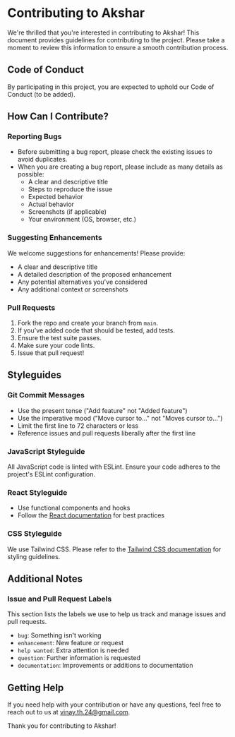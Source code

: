 # Contributing to Akshar

We're thrilled that you're interested in contributing to Akshar! This document provides guidelines for contributing to the project. Please take a moment to review this information to ensure a smooth contribution process.

## Code of Conduct

By participating in this project, you are expected to uphold our Code of Conduct (to be added).

## How Can I Contribute?

### Reporting Bugs

- Before submitting a bug report, please check the existing issues to avoid duplicates.
- When you are creating a bug report, please include as many details as possible:
  - A clear and descriptive title
  - Steps to reproduce the issue
  - Expected behavior
  - Actual behavior
  - Screenshots (if applicable)
  - Your environment (OS, browser, etc.)

### Suggesting Enhancements

We welcome suggestions for enhancements! Please provide:

- A clear and descriptive title
- A detailed description of the proposed enhancement
- Any potential alternatives you've considered
- Any additional context or screenshots

### Pull Requests

1. Fork the repo and create your branch from `main`.
2. If you've added code that should be tested, add tests.
3. Ensure the test suite passes.
4. Make sure your code lints.
5. Issue that pull request!

## Styleguides

### Git Commit Messages

- Use the present tense ("Add feature" not "Added feature")
- Use the imperative mood ("Move cursor to..." not "Moves cursor to...")
- Limit the first line to 72 characters or less
- Reference issues and pull requests liberally after the first line

### JavaScript Styleguide

All JavaScript code is linted with ESLint. Ensure your code adheres to the project's ESLint configuration.

### React Styleguide

- Use functional components and hooks
- Follow the [React documentation](https://reactjs.org/docs/getting-started.html) for best practices

### CSS Styleguide

We use Tailwind CSS. Please refer to the [Tailwind CSS documentation](https://tailwindcss.com/docs) for styling guidelines.

## Additional Notes

### Issue and Pull Request Labels

This section lists the labels we use to help us track and manage issues and pull requests.

- `bug`: Something isn't working
- `enhancement`: New feature or request
- `help wanted`: Extra attention is needed
- `question`: Further information is requested
- `documentation`: Improvements or additions to documentation

## Getting Help

If you need help with your contribution or have any questions, feel free to reach out to us at [vinay.th.24@gmail.com](mailto:vinay.th.24@gmail.com).

Thank you for contributing to Akshar!
